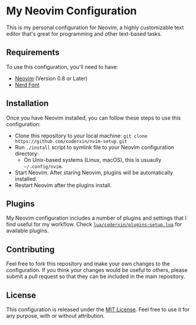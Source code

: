 # My Neovim Configuration

This is my personal configuration for Neovim, a highly customizable text editor
that's great for programming and other text-based tasks.

## Requirements

To use this configuration, you'll need to have:
- [Neovim](https://github.com/neovim/neovim/wiki/Installing-Neovim) (Version 0.8 or Later) 
- [Nerd Font](https://github.com/ryanoasis/nerd-fonts) 

## Installation

Once you have Neovim installed, you can follow these steps to use this
configuration:

- Clone this repository to your local machine: `git clone
  https://github.com/coderxin/nvim-setup.git`
- Run `./install` script to symlink file to your Neovim configuration directory:
  - On Unix-based systems (Linux, macOS), this is usuaully `~/.config/nvim`.
- Start Neovim. After staring Neovim, plugins will be automatically installed.
- Restart Neovim after the plugins install.

## Plugins

My Neovim configuration includes a number of plugins and settings that I find
useful for my workflow. Check [`lua/coderxin/plugins-setup.lua`](https://github.com/coderxin/nvim-setup/blob/main/lua/coderxin/plugins-setup.lua#L39) for available plugins.

## Contributing

Feel free to fork this repository and make your own changes to the
configuration. If you think your changes would be useful to others, please
submit a pull request so that they can be included in the main repository.

## License

This configuration is released under the [MIT
License](https://opensource.org/licenses/MIT). Feel free to use it for any
purpose, with or without attribution.
